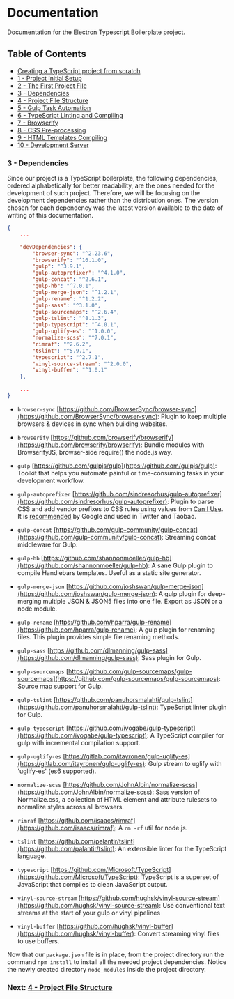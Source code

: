 # Documentation

Documentation for the Electron Typescript Boilerplate project.


## Table of Contents

*  [Creating a TypeScript project from scratch](index.md#creating-project)
*  [1 - Project Initial Setup](index.md#initial-setup)
*  [2 - The First Project File](index.md#first-file)
*  [3 - Dependencies](#dependencies)
*  [4 - Project File Structure](chapter3.html#file-structure)
*  [5 - Gulp Task Automation](chapter4.html#task-automation)
*  [6 - TypeScript Linting and Compiling](chapter5.html#typescript)
*  [7 - Browserify](chapter6.html#browserify)
*  [8 - CSS Pre-processing](chapter7.html#sass)
*  [9 - HTML Templates Compiling](chapter8.html#handlebars)
*  [10 - Development Server](chapter9.html#browser-sync)


### 3 - Dependencies <a name="dependencies">

Since our project is a TypeScript boilerplate, the following dependencies, ordered alphabetically for better readability,
are the ones needed for the development of such project. Therefore, we will be focusing on the development dependencies
rather than the distribution ones. The version chosen for each dependency was the latest version available to the date of
writing of this documentation.

```json
{
    ...

    "devDependencies": {
        "browser-sync": "^2.23.6",
        "browserify": "^16.1.0",
        "gulp": "^3.9.1",
        "gulp-autoprefixer": "^4.1.0",
        "gulp-concat": "^2.6.1",
        "gulp-hb": "^7.0.1",
        "gulp-merge-json": "^1.2.1",
        "gulp-rename": "^1.2.2",
        "gulp-sass": "^3.1.0",
        "gulp-sourcemaps": "^2.6.4",
        "gulp-tslint": "^8.1.3",
        "gulp-typescript": "^4.0.1",
        "gulp-uglify-es": "^1.0.0",
        "normalize-scss": "^7.0.1",
        "rimraf": "^2.6.2",
        "tslint": "^5.9.1",
        "typescript": "^2.7.1",
        "vinyl-source-stream": "^2.0.0",
        "vinyl-buffer": "^1.0.1"
    },

    ...
}
```

* `browser-sync` [https://github.com/BrowserSync/browser-sync](https://github.com/BrowserSync/browser-sync):
Plugin to keep multiple browsers & devices in sync when building websites.

* `browserify` [https://github.com/browserify/browserify](https://github.com/browserify/browserify):
Bundle modules with BrowserifyJS, browser-side require() the node.js way.

* `gulp` [https://github.com/gulpjs/gulp](https://github.com/gulpjs/gulp):
Toolkit that helps you automate painful or time-consuming tasks in your development workflow.

* `gulp-autoprefixer` [https://github.com/sindresorhus/gulp-autoprefixer](https://github.com/sindresorhus/gulp-autoprefixer):
Plugin to parse CSS and add vendor prefixes to CSS rules using values from
[Can I Use](https://caniuse.com/). It is
[recommended](https://developers.google.com/web/tools/setup/setup-buildtools#dont_trip_up_with_vendor_prefixes)
by Google and used in Twitter and Taobao.

* `gulp-concat` [https://github.com/gulp-community/gulp-concat](https://github.com/gulp-community/gulp-concat):
Streaming concat middleware for Gulp.

* `gulp-hb` [https://github.com/shannonmoeller/gulp-hb](https://github.com/shannonmoeller/gulp-hb):
A sane Gulp plugin to compile Handlebars templates. Useful as a static site generator.

* `gulp-merge-json` [https://github.com/joshswan/gulp-merge-json](https://github.com/joshswan/gulp-merge-json):
A gulp plugin for deep-merging multiple JSON & JSON5 files into one file. Export as JSON or a node module.

* `gulp-rename` [https://github.com/hparra/gulp-rename](https://github.com/hparra/gulp-rename):
A gulp plugin for renaming files. This plugin provides simple file renaming methods.

* `gulp-sass` [https://github.com/dlmanning/gulp-sass](https://github.com/dlmanning/gulp-sass):
Sass plugin for Gulp.

* `gulp-sourcemaps` [https://github.com/gulp-sourcemaps/gulp-sourcemaps](https://github.com/gulp-sourcemaps/gulp-sourcemaps):
Source map support for Gulp.

* `gulp-tslint` [https://github.com/panuhorsmalahti/gulp-tslint](https://github.com/panuhorsmalahti/gulp-tslint):
TypeScript linter plugin for Gulp.

* `gulp-typescript` [https://github.com/ivogabe/gulp-typescript](https://github.com/ivogabe/gulp-typescript):
A TypeScript compiler for gulp with incremental compilation support.

* `gulp-uglify-es` [https://gitlab.com/itayronen/gulp-uglify-es](https://gitlab.com/itayronen/gulp-uglify-es):
Gulp stream to uglify with 'uglify-es' (es6 supported).

* `normalize-scss` [https://github.com/JohnAlbin/normalize-scss](https://github.com/JohnAlbin/normalize-scss):
Sass version of Normalize.css, a collection of HTML element and attribute rulesets to normalize styles across all browsers.

* `rimraf` [https://github.com/isaacs/rimraf](https://github.com/isaacs/rimraf):
A `rm -rf` util for node.js.

* `tslint` [https://github.com/palantir/tslint](https://github.com/palantir/tslint):
An extensible linter for the TypeScript language.

* `typescript` [https://github.com/Microsoft/TypeScript](https://github.com/Microsoft/TypeScript):
TypeScript is a superset of JavaScript that compiles to clean JavaScript output.

* `vinyl-source-stream` [https://github.com/hughsk/vinyl-source-stream](https://github.com/hughsk/vinyl-source-stream):
Use conventional text streams at the start of your gulp or vinyl pipelines 

* `vinyl-buffer` [https://github.com/hughsk/vinyl-buffer](https://github.com/hughsk/vinyl-buffer):
Convert streaming vinyl files to use buffers.


Now that our `package.json` file is in place, from the project directory run the command `npm install` to install all
the needed project dependencies. Notice the newly created directory `node_modules` inside the project directory.


### Next: [4 - Project File Structure](chapter3.html#file-structure)
